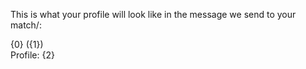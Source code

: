 This is what your profile will look like in the message we send to your match/:  

{0} \({1}\)  
Profile: {2}